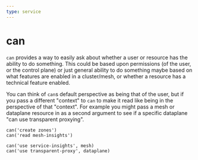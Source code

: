 ```yaml
---
type: service
---
```

# can

`can` provides a way to easily ask about whether a user or resource has the
ability to do something. This could be based upon permissions (of the user, or
the control plane) or just general ability to do something maybe based on what
features are enabled in a cluster/mesh, or whether a resource has a
technical feature enabled.

You can think of `can`s default perspective as being that of the user, but if
you pass a different "context" to `can` to make it read like being in the
perspective of that "context". For example you might pass a mesh or dataplane
resource in as a second argument to see if a specific dataplane "can use
transparent proxying".

```vue
can('create zones')
can('read mesh-insights')
```
```vue
can('use service-insights', mesh)
can('use transparent-proxy', dataplane)
```
